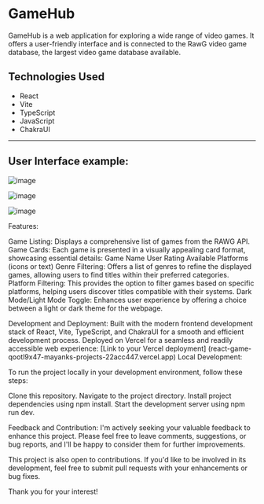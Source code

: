 # GameHub

GameHub is a web application for exploring a wide range of video games. It offers a user-friendly interface and is connected to the RawG video game database, the largest video game database available.

## Technologies Used

- React
- Vite
- TypeScript
- JavaScript
- ChakraUI

---
## User Interface example:

![image](https://github.com/Mayankp11/react-gameHub/assets/100968519/0734a26d-6d9c-4bb9-b76e-98879a681025)

![image](https://github.com/Mayankp11/react-gameHub/assets/100968519/2bc61257-8022-43cd-8dc6-cab4b6f02e98)


![image](https://github.com/Mayankp11/react-gameHub/assets/100968519/7af8bf64-dab9-4e49-ab3b-15d6645b282a)





Features:

Game Listing: Displays a comprehensive list of games from the RAWG API.
Game Cards: Each game is presented in a visually appealing card format, showcasing essential details:
Game Name
User Rating
Available Platforms (icons or text)
Genre Filtering: Offers a list of genres to refine the displayed games, allowing users to find titles within their preferred categories.
Platform Filtering: This provides the option to filter games based on specific platforms, helping users discover titles compatible with their systems.
Dark Mode/Light Mode Toggle: Enhances user experience by offering a choice between a light or dark theme for the webpage.

Development and Deployment:
Built with the modern frontend development stack of React, Vite, TypeScript, and ChakraUI for a smooth and efficient development process.
Deployed on Vercel for a seamless and readily accessible web experience: [Link to your Vercel deployment] (react-game-qootl9x47-mayanks-projects-22acc447.vercel.app)
Local Development:

To run the project locally in your development environment, follow these steps:

Clone this repository.
Navigate to the project directory.
Install project dependencies using npm install.
Start the development server using npm run dev.

Feedback and Contribution:
I'm actively seeking your valuable feedback to enhance this project. Please feel free to leave comments, suggestions, or bug reports, and I'll be happy to consider them for further improvements.

This project is also open to contributions. If you'd like to be involved in its development, feel free to submit pull requests with your enhancements or bug fixes.

Thank you for your interest!
